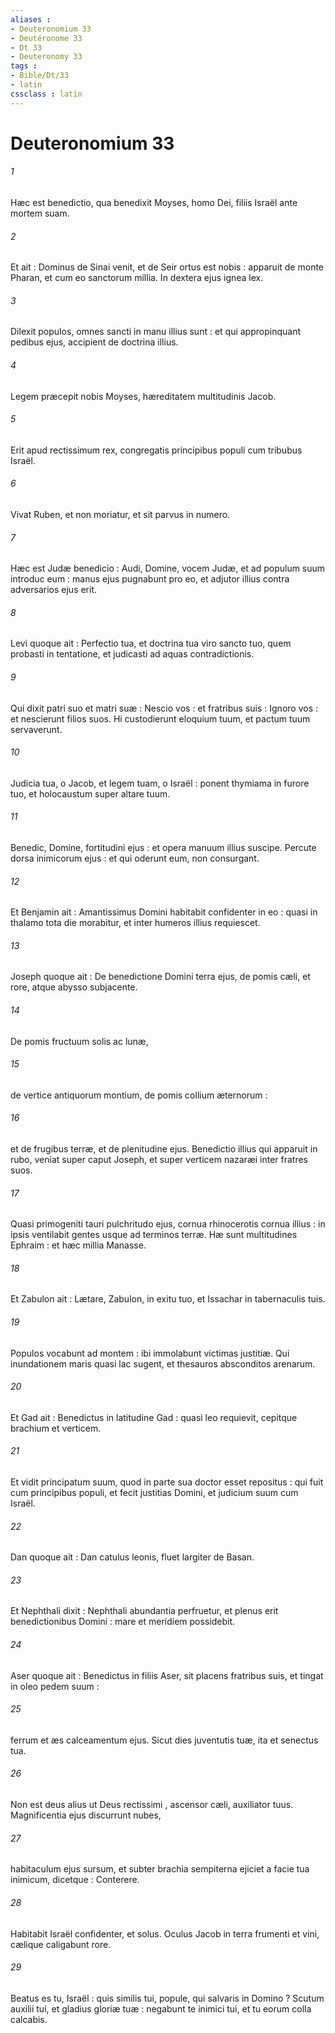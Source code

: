 ```yaml
---
aliases : 
- Deuteronomium 33
- Deutéronome 33
- Dt 33
- Deuteronomy 33
tags : 
- Bible/Dt/33
- latin
cssclass : latin
---
```


# Deuteronomium 33

###### 1
Hæc est benedictio, qua benedixit Moyses, homo Dei, filiis Israël ante mortem suam.
###### 2
Et ait : Dominus de Sinai venit, et de Seir ortus est nobis : apparuit de monte Pharan, et cum eo sanctorum millia. In dextera ejus ignea lex.
###### 3
Dilexit populos, omnes sancti in manu illius sunt : et qui appropinquant pedibus ejus, accipient de doctrina illius.
###### 4
Legem præcepit nobis Moyses, hæreditatem multitudinis Jacob.
###### 5
Erit apud rectissimum rex, congregatis principibus populi cum tribubus Israël.
###### 6
Vivat Ruben, et non moriatur, et sit parvus in numero.
###### 7
Hæc est Judæ benedicio : Audi, Domine, vocem Judæ, et ad populum suum introduc eum : manus ejus pugnabunt pro eo, et adjutor illius contra adversarios ejus erit.
###### 8
Levi quoque ait : Perfectio tua, et doctrina tua viro sancto tuo, quem probasti in tentatione, et judicasti ad aquas contradictionis.
###### 9
Qui dixit patri suo et matri suæ : Nescio vos : et fratribus suis : Ignoro vos : et nescierunt filios suos. Hi custodierunt eloquium tuum, et pactum tuum servaverunt.
###### 10
Judicia tua, o Jacob, et legem tuam, o Israël : ponent thymiama in furore tuo, et holocaustum super altare tuum.
###### 11
Benedic, Domine, fortitudini ejus : et opera manuum illius suscipe. Percute dorsa inimicorum ejus : et qui oderunt eum, non consurgant.
###### 12
Et Benjamin ait : Amantissimus Domini habitabit confidenter in eo : quasi in thalamo tota die morabitur, et inter humeros illius requiescet.
###### 13
Joseph quoque ait : De benedictione Domini terra ejus, de pomis cæli, et rore, atque abysso subjacente.
###### 14
De pomis fructuum solis ac lunæ,
###### 15
de vertice antiquorum montium, de pomis collium æternorum :
###### 16
et de frugibus terræ, et de plenitudine ejus. Benedictio illius qui apparuit in rubo, veniat super caput Joseph, et super verticem nazaræi inter fratres suos.
###### 17
Quasi primogeniti tauri pulchritudo ejus, cornua rhinocerotis cornua illius : in ipsis ventilabit gentes usque ad terminos terræ. Hæ sunt multitudines Ephraim : et hæc millia Manasse.
###### 18
Et Zabulon ait : Lætare, Zabulon, in exitu tuo, et Issachar in tabernaculis tuis.
###### 19
Populos vocabunt ad montem : ibi immolabunt victimas justitiæ. Qui inundationem maris quasi lac sugent, et thesauros absconditos arenarum.
###### 20
Et Gad ait : Benedictus in latitudine Gad : quasi leo requievit, cepitque brachium et verticem.
###### 21
Et vidit principatum suum, quod in parte sua doctor esset repositus : qui fuit cum principibus populi, et fecit justitias Domini, et judicium suum cum Israël.
###### 22
Dan quoque ait : Dan catulus leonis, fluet largiter de Basan.
###### 23
Et Nephthali dixit : Nephthali abundantia perfruetur, et plenus erit benedictionibus Domini : mare et meridiem possidebit.
###### 24
Aser quoque ait : Benedictus in filiis Aser, sit placens fratribus suis, et tingat in oleo pedem suum :
###### 25
ferrum et æs calceamentum ejus. Sicut dies juventutis tuæ, ita et senectus tua.
###### 26
Non est deus alius ut Deus rectissimi , ascensor cæli, auxiliator tuus. Magnificentia ejus discurrunt nubes,
###### 27
habitaculum ejus sursum, et subter brachia sempiterna ejiciet a facie tua inimicum, dicetque : Conterere.
###### 28
Habitabit Israël confidenter, et solus. Oculus Jacob in terra frumenti et vini, cælique caligabunt rore.
###### 29
Beatus es tu, Israël : quis similis tui, popule, qui salvaris in Domino ? Scutum auxilii tui, et gladius gloriæ tuæ : negabunt te inimici tui, et tu eorum colla calcabis.
